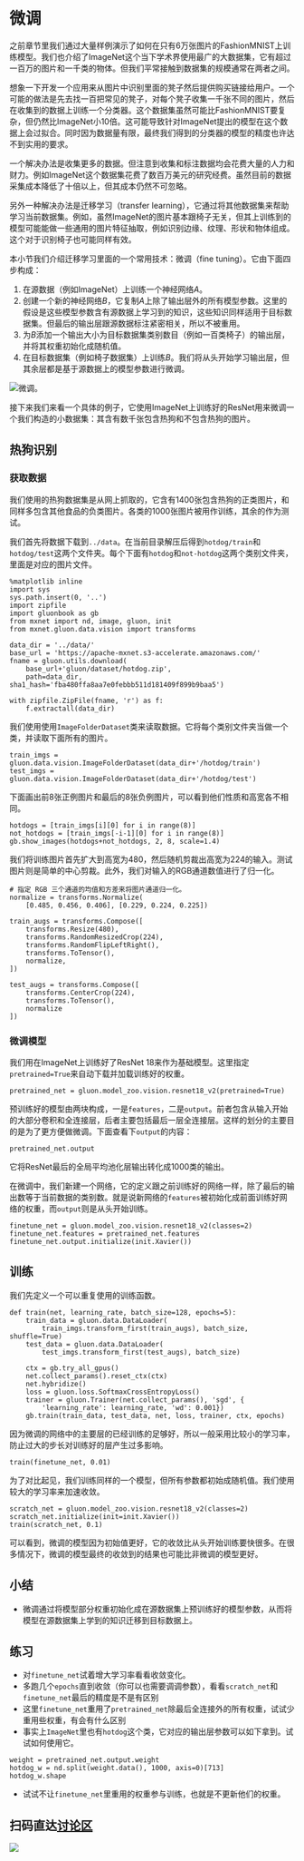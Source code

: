 # 微调

之前章节里我们通过大量样例演示了如何在只有6万张图片的FashionMNIST上训练模型。我们也介绍了ImageNet这个当下学术界使用最广的大数据集，它有超过一百万的图片和一千类的物体。但我们平常接触到数据集的规模通常在两者之间。

想象一下开发一个应用来从图片中识别里面的凳子然后提供购买链接给用户。一个可能的做法是先去找一百把常见的凳子，对每个凳子收集一千张不同的图片，然后在收集到的数据上训练一个分类器。这个数据集虽然可能比FashionMNIST要复杂，但仍然比ImageNet小10倍。这可能导致针对ImageNet提出的模型在这个数据上会过拟合。同时因为数据量有限，最终我们得到的分类器的模型的精度也许达不到实用的要求。

一个解决办法是收集更多的数据。但注意到收集和标注数据均会花费大量的人力和财力。例如ImageNet这个数据集花费了数百万美元的研究经费。虽然目前的数据采集成本降低了十倍以上，但其成本仍然不可忽略。

另外一种解决办法是迁移学习（transfer learning），它通过将其他数据集来帮助学习当前数据集。例如，虽然ImageNet的图片基本跟椅子无关，但其上训练到的模型可能能做一些通用的图片特征抽取，例如识别边缘、纹理、形状和物体组成。这个对于识别椅子也可能同样有效。

本小节我们介绍迁移学习里面的一个常用技术：微调（fine tuning）。它由下面四步构成：

1. 在源数据（例如ImageNet）上训练一个神经网络$A$。
2. 创建一个新的神经网络$B$，它复制$A$上除了输出层外的所有模型参数。这里的假设是这些模型参数含有源数据上学习到的知识，这些知识同样适用于目标数据集。但最后的输出层跟源数据标注紧密相关，所以不被重用。
3. 为$B$添加一个输出大小为目标数据集类别数目（例如一百类椅子）的输出层，并将其权重初始化成随机值。
4. 在目标数据集（例如椅子数据集）上训练$B$。我们将从头开始学习输出层，但其余层都是基于源数据上的模型参数进行微调。

![微调。](../img/fine-tuning.svg)

接下来我们来看一个具体的例子，它使用ImageNet上训练好的ResNet用来微调一个我们构造的小数据集：其含有数千张包含热狗和不包含热狗的图片。

## 热狗识别

### 获取数据

我们使用的热狗数据集是从网上抓取的，它含有$1400$张包含热狗的正类图片，和同样多包含其他食品的负类图片。各类的$1000$张图片被用作训练，其余的作为测试。

我们首先将数据下载到`../data`。在当前目录解压后得到`hotdog/train`和`hotdog/test`这两个文件夹。每个下面有`hotdog`和`not-hotdog`这两个类别文件夹，里面是对应的图片文件。

```{.python .input  n=4}
%matplotlib inline
import sys
sys.path.insert(0, '..')
import zipfile
import gluonbook as gb
from mxnet import nd, image, gluon, init
from mxnet.gluon.data.vision import transforms

data_dir = '../data/'
base_url = 'https://apache-mxnet.s3-accelerate.amazonaws.com/'
fname = gluon.utils.download(
    base_url+'gluon/dataset/hotdog.zip',
    path=data_dir, sha1_hash='fba480ffa8aa7e0febbb511d181409f899b9baa5')

with zipfile.ZipFile(fname, 'r') as f:
    f.extractall(data_dir)
```

我们使用使用`ImageFolderDataset`类来读取数据。它将每个类别文件夹当做一个类，并读取下面所有的图片。

```{.python .input  n=6}
train_imgs = gluon.data.vision.ImageFolderDataset(data_dir+'/hotdog/train')
test_imgs = gluon.data.vision.ImageFolderDataset(data_dir+'/hotdog/test')
```

下面画出前8张正例图片和最后的8张负例图片，可以看到他们性质和高宽各不相同。

```{.python .input}
hotdogs = [train_imgs[i][0] for i in range(8)]
not_hotdogs = [train_imgs[-i-1][0] for i in range(8)]
gb.show_images(hotdogs+not_hotdogs, 2, 8, scale=1.4)
```

我们将训练图片首先扩大到高宽为480，然后随机剪裁出高宽为224的输入。测试图片则是简单的中心剪裁。此外，我们对输入的RGB通道数值进行了归一化。

```{.python .input  n=3}
# 指定 RGB 三个通道的均值和方差来将图片通道归一化。
normalize = transforms.Normalize(
    [0.485, 0.456, 0.406], [0.229, 0.224, 0.225])

train_augs = transforms.Compose([
    transforms.Resize(480),
    transforms.RandomResizedCrop(224),
    transforms.RandomFlipLeftRight(),
    transforms.ToTensor(),
    normalize,
])

test_augs = transforms.Compose([
    transforms.CenterCrop(224),
    transforms.ToTensor(),
    normalize
])
```

### 微调模型

我们用在ImageNet上训练好了ResNet 18来作为基础模型。这里指定`pretrained=True`来自动下载并加载训练好的权重。

```{.python .input  n=6}
pretrained_net = gluon.model_zoo.vision.resnet18_v2(pretrained=True)
```

预训练好的模型由两块构成，一是`features`，二是`output`。前者包含从输入开始的大部分卷积和全连接层，后者主要包括最后一层全连接层。这样的划分的主要目的是为了更方便做微调。下面查看下`output`的内容：

```{.python .input  n=7}
pretrained_net.output
```

它将ResNet最后的全局平均池化层输出转化成1000类的输出。

在微调中，我们新建一个网络，它的定义跟之前训练好的网络一样，除了最后的输出数等于当前数据的类别数。就是说新网络的`features`被初始化成前面训练好网络的权重，而`output`则是从头开始训练。

```{.python .input  n=9}
finetune_net = gluon.model_zoo.vision.resnet18_v2(classes=2)
finetune_net.features = pretrained_net.features
finetune_net.output.initialize(init.Xavier())
```

## 训练

我们先定义一个可以重复使用的训练函数。

```{.python .input  n=12}
def train(net, learning_rate, batch_size=128, epochs=5):
    train_data = gluon.data.DataLoader(
        train_imgs.transform_first(train_augs), batch_size, shuffle=True)
    test_data = gluon.data.DataLoader(
        test_imgs.transform_first(test_augs), batch_size)

    ctx = gb.try_all_gpus()
    net.collect_params().reset_ctx(ctx)
    net.hybridize()
    loss = gluon.loss.SoftmaxCrossEntropyLoss()
    trainer = gluon.Trainer(net.collect_params(), 'sgd', {
        'learning_rate': learning_rate, 'wd': 0.001})
    gb.train(train_data, test_data, net, loss, trainer, ctx, epochs)
```

因为微调的网络中的主要层的已经训练的足够好，所以一般采用比较小的学习率，防止过大的步长对训练好的层产生过多影响。

```{.python .input  n=13}
train(finetune_net, 0.01)
```

为了对比起见，我们训练同样的一个模型，但所有参数都初始成随机值。我们使用较大的学习率来加速收敛。

```{.python .input  n=14}
scratch_net = gluon.model_zoo.vision.resnet18_v2(classes=2)
scratch_net.initialize(init=init.Xavier())
train(scratch_net, 0.1)
```

可以看到，微调的模型因为初始值更好，它的收敛比从头开始训练要快很多。在很多情况下，微调的模型最终的收敛到的结果也可能比非微调的模型更好。

## 小结

* 微调通过将模型部分权重初始化成在源数据集上预训练好的模型参数，从而将模型在源数据集上学到的知识迁移到目标数据上。

## 练习

- 对`finetune_net`试着增大学习率看看收敛变化。
- 多跑几个`epochs`直到收敛（你可以也需要调调参数），看看`scratch_net`和`finetune_net`最后的精度是不是有区别
- 这里`finetune_net`重用了`pretrained_net`除最后全连接外的所有权重，试试少重用些权重，有会有什么区别
- 事实上`ImageNet`里也有`hotdog`这个类，它对应的输出层参数可以如下拿到。试试如何使用它。

```{.python .input  n=16}
weight = pretrained_net.output.weight
hotdog_w = nd.split(weight.data(), 1000, axis=0)[713]
hotdog_w.shape
```

- 试试不让`finetune_net`里重用的权重参与训练，也就是不更新他们的权重。

## 扫码直达[讨论区](https://discuss.gluon.ai/t/topic/2272)

![](../img/qr_fine-tuning.svg)
